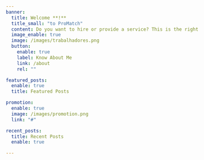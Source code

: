 ```yaml
---
banner:
  title: Welcome **!**
  title_small: "to ProMatch"
  content: Do you want to hire or provide a service? This is the right place! Website created to facilitate your negotiations..
  image_enable: true
  image: /images/trabalhadores.png
  button:
    enable: true
    label: Know About Me
    link: /about
    rel: ""

featured_posts:
  enable: true
  title: Featured Posts

promotion:
  enable: true
  image: /images/promotion.png
  link: "#"

recent_posts:
  title: Recent Posts
  enable: true

---
```

